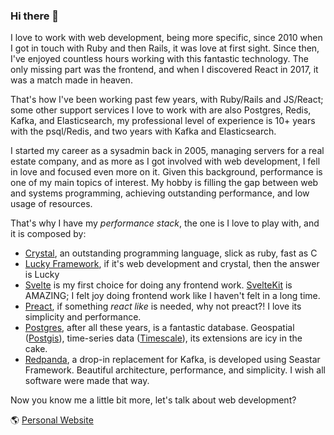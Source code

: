 ### Hi there 👋

I love to work with web development, being more specific, since 2010 when I got in touch with Ruby and then Rails, it was love at first sight. Since then, I've enjoyed countless hours working with this fantastic technology. The only missing part was the frontend, and when I discovered React in 2017, it was a match made in heaven.

That's how I've been working past few years, with Ruby/Rails and JS/React; some other support services I love to work with are also Postgres, Redis, Kafka, and Elasticsearch, my professional level of experience is 10+ years with the psql/Redis, and two years with Kafka and Elasticsearch.

I started my career as a sysadmin back in 2005, managing servers for a real estate company, and as more as I got involved with web development, I fell in love and focused even more on it. Given this background, performance is one of my main topics of interest. My hobby is filling the gap between web and systems programming, achieving outstanding performance, and low usage of resources.

That's why I have my _performance stack_, the one is I love to play with, and it is composed by:

- [Crystal](https://github.com/crystal-lang/crystal), an outstanding programming language, slick as ruby, fast as C
- [Lucky Framework](https://github.com/luckyframework/lucky), if it's web development and crystal, then the answer is Lucky
- [Svelte](https://github.com/sveltejs/svelte) is my first choice for doing any frontend work. [SvelteKit](https://github.com/sveltejs/kit) is AMAZING; I felt joy doing frontend work like I haven't felt in a long time.
- [Preact](https://github.com/preactjs/preact), if something _react like_ is needed, why not preact?! I love its simplicity and performance.
- [Postgres](https://github.com/postgres/postgres), after all these years, is a fantastic database. Geospatial ([Postgis](https://github.com/postgis/postgis)), time-series data ([Timescale](https://github.com/timescale/timescaledb)), its extensions are icy in the cake.
- [Redpanda](https://github.com/vectorizedio/redpanda), a drop-in replacement for Kafka, is developed using Seastar Framework. Beautiful architecture, performance, and simplicity. I wish all software were made that way.

Now you know me a little bit more, let's talk about web development?

🌎 [Personal Website](https://coding.com.br)
